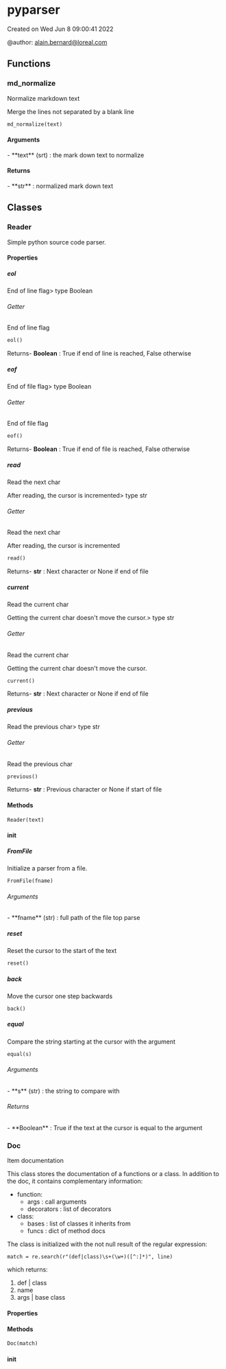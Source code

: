 <h1 id="pyparser">pyparser</h1>
Created on Wed Jun  8 09:00:41 2022

@author: alain.bernard@loreal.com


<h2 id="functions">Functions</h2><h3 id="md_normalize">md_normalize</h3>Normalize markdown text

Merge the lines not separated by a blank line

``` python
md_normalize(text)
```



<h4 id="arguments">Arguments</h4>- **text** (srt) : the mark down text to normalize

<h4 id="returns">Returns</h4>- **str** : normalized mark down text

<h2 id="classes">Classes</h2><h3 id="reader">Reader</h3>Simple python source code parser.

<h4 id="properties">Properties</h4><h5 id="eol">eol</h5>End of line flag> type Boolean


<h6 id="getter">Getter</h6>End of line flag

``` python
eol()
```



<h7 id="returns-1">Returns</h7>- **Boolean** : True if end of line is reached, False otherwise

<h5 id="eof">eof</h5>End of file flag> type Boolean


<h6 id="getter-1">Getter</h6>End of file flag

``` python
eof()
```



<h7 id="returns-2">Returns</h7>- **Boolean** : True if end of file is reached, False otherwise

<h5 id="read">read</h5>Read the next char

After reading, the cursor is incremented> type str


<h6 id="getter-2">Getter</h6>Read the next char

After reading, the cursor is incremented

``` python
read()
```



<h7 id="returns-3">Returns</h7>- **str** : Next character or None if end of file

<h5 id="current">current</h5>Read the current char

Getting the current char doesn't move the cursor.> type str


<h6 id="getter-3">Getter</h6>Read the current char

Getting the current char doesn't move the cursor.

``` python
current()
```



<h7 id="returns-4">Returns</h7>- **str** : Next character or None if end of file

<h5 id="previous">previous</h5>Read the previous char> type str


<h6 id="getter-4">Getter</h6>Read the previous char

``` python
previous()
```



<h7 id="returns-5">Returns</h7>- **str** : Previous character or None if start of file

<h4 id="methods">Methods</h4>

``` python
Reader(text)
```



#### __init__



<h5 id="fromfile">FromFile</h5>Initialize a parser from a file.

``` python
FromFile(fname)
```



<h6 id="arguments-1">Arguments</h6>- **fname** (str) : full path of the file top parse

<h5 id="reset">reset</h5>Reset the cursor to the start of the text

``` python
reset()
```



<h5 id="back">back</h5>Move the cursor one step backwards

``` python
back()
```



<h5 id="equal">equal</h5>Compare the string starting at the cursor with the argument

``` python
equal(s)
```



<h6 id="arguments-2">Arguments</h6>- **s** (str) : the string to compare with

<h6 id="returns-6">Returns</h6>- **Boolean** : True if the text at the cursor is equal to the argument

<h3 id="doc">Doc</h3>Item documentation

This class stores the documentation of a functions or a class.
In addition to the doc, it contains complementary information:
- function:
  - args : call arguments
  - decorators : list of decorators
- class:
  - bases : list of classes it inherits from
  - funcs : dict of method docs

The class is initialized with the not null result of the regular expression:

``` match = re.search(r"(def|class)\s+(\w+)([^:]*)", line) ```

which returns:
1. def | class
2. name
3. args | base class

<h4 id="properties-1">Properties</h4><h4 id="methods-1">Methods</h4>

``` python
Doc(match)
```



#### __init__



